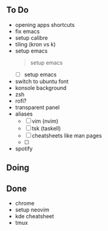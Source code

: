 ## To Do

- opening apps shortcuts
- fix emacs
- setup calibre
- tiling (kron vs k)
- setup emacs
    > setup emacs
    * [ ] setup emacs
- switch to ubuntu font
- konsole background
- zsh
- rofi?
- transparent panel
- aliases
    * [ ] vim (nvim)
    * [ ] tsk (taskell)
    * [ ] cheatsheets like man pages
    * [ ] 
- spotify

## Doing


## Done

- chrome
- setup neovim
- kde cheatsheet
- tmux
